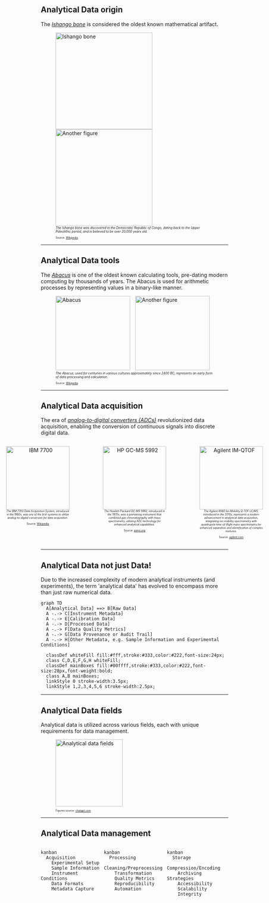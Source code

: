 ## Analytical Data <span class="post-it-strip">origin</span>

The [*Ishango bone*](https://en.wikipedia.org/wiki/Ishango_bone) is considered the oldest known mathematical artifact.

<figure>
  <img src="resources\figures\01_analyticalDataChallenges\Ishango_bone.jpg" data-preview-image alt="Ishango bone" height="260" style="display:inline-block; vertical-align:center; margin-right:10px;"/>
  <img src="resources\figures\01_analyticalDataChallenges\Ishango_bone_2.jpeg" data-preview-image alt="Another figure" height="260" style="display:inline-block; vertical-align:center;"/>
  <figcaption style="font-size: 0.6em;"><em>The Ishango bone was discovered in the Democratic Republic of Congo, dating back to the Upper Paleolithic period, and is believed to be over 20,000 years old.</em></figcaption>
  <p style="font-size: 0.5em;">Source: <a href="https://en.wikipedia.org/wiki/Ishango_bone">Wikipedia</a></p>
</figure>

---

## Analytical Data <span class="post-it-strip">tools</span>

The [*Abacus*](https://en.wikipedia.org/wiki/Abacus) is one of the oldest known calculating tools, pre-dating modern computing by thousands of years. The Abacus is used for arithmetic processes by representing values in a binary-like manner.

<figure>
  <img src="resources/figures/01_analyticalDataChallenges/Abacus.png" data-preview-image alt="Abacus" height="200" style="display:inline-block; vertical-align:center; margin-right:10px;"/>
  <img src="resources/figures/01_analyticalDataChallenges/Abacus_2.jpg" data-preview-image alt="Another figure" height="200" style="display:inline-block; vertical-align:center;"/>
  <figcaption style="font-size: 0.6em;"><em>The Abacus, used for centuries in various cultures approximately since 2400 BC, represents an early form of data processing and calculation.</em></figcaption>
  <p style="font-size: 0.5em;">Source: <a href="https://en.wikipedia.org/wiki/Abacus">Wikipedia</a></p>
</figure>

---

## Analytical Data <span class="post-it-strip">acquisition</span>

The era of [*analog-to-digital converters (ADCs)*](https://dewesoft.com/blog/history-of-analog-to-digital-converters) revolutionized data acquisition, enabling the conversion of continuous signals into discrete digital data.

<div style="display: flex; justify-content: center; align-items: flex-start; gap: 10px;">
  <div style="text-align: center; width: 300px;">
    <figure>
      <img src="resources/figures/01_analyticalDataChallenges/IBM_7700_System_Photo.png" data-preview-image alt="IBM 7700" height="170" style="display:inline-block; vertical-align:center;"/>
      <figcaption style="font-size: 0.5em;"><em>The IBM 7700 Data Acquisition System, introduced in the 1960s, was one of the first systems to utilize analog-to-digital conversion for data acquisition.</em></figcaption>
      <p style="font-size: 0.5em;">Source: <a href="https://en.wikipedia.org/wiki/IBM_7700_Data_Acquisition_System">Wikipedia</a></p>
    </figure>
  </div>
  <div style="text-align: center; width: 300px;">
    <figure>
      <img src="resources/figures/01_analyticalDataChallenges/Hewlett-Packard GC-MS 5992.png" data-preview-image alt="HP GC-MS 5992" height="170" style="display:inline-block; vertical-align:center;"/>
      <figcaption style="font-size: 0.5em;"><em>The Hewlett-Packard GC-MS 5992, introduced in the 1970s, was a pioneering instrument that combined gas chromatography with mass spectrometry, utilizing ADC technology for enhanced analytical capabilities.
      </em></figcaption>
      <p style="font-size: 0.5em;">Source: <a href="https://www.asms.org/docs/history-posters/hp5992.pdf?sfvrsn=2">asms.org</a></p>
    </figure>
  </div>
  <div style="text-align: center; width: 300px;">
    <figure>
      <img src="resources/figures/01_analyticalDataChallenges/Agilent IM-QTOF.jpg" data-preview-image alt="Agilent IM-QTOF" height="170" style="display:inline-block; vertical-align:center;"/>
      <figcaption style="font-size: 0.5em;"><em>The Agilent 6560 Ion Mobility Q-TOF LC/MS, introduced in the 2010s, represents a modern advancement in analytical data acquisition, integrating ion mobility spectrometry with quadrupole time-of-flight mass spectrometry for enhanced separation and identification of complex mixtures.
      </em></figcaption>
      <p style="font-size: 0.5em;">Source: <a href="https://www.agilent.com/en/product/liquid-chromatography-mass-spectrometry-lc-ms/lc-ms-instruments/quadrupole-time-of-flight-lc-ms/6560-ion-mobility-lc-q-tof">agilent.com</a></p>
    </figure>
  </div>
</div>

---

## Analytical Data <span class="post-it-strip">not just Data!</span>

Due to the increased complexity of modern analytical instruments (and experiments), the term 'analytical data' has evolved to encompass more than just raw numerical data.

```mermaid
graph TD
  A[Analytical Data] ==> B[Raw Data]
  A -.-> C[Instrument Metadata]
  A -.-> E[Calibration Data]
  A -.-> D[Processed Data]
  A -.-> F[Data Quality Metrics]
  A -.-> G[Data Provenance or Audit Trail]
  A -.-> H[Other Metadata, e.g. Sample Information and Experimental Conditions]

  classDef whiteFill fill:#fff,stroke:#333,color:#222,font-size:24px;
  class C,D,E,F,G,H whiteFill;
  classDef mainBoxes fill:#00ffff,stroke:#333,color:#222,font-size:28px,font-weight:bold;
  class A,B mainBoxes;
  linkStyle 0 stroke-width:3.5px;
  linkStyle 1,2,3,4,5,6 stroke-width:2.5px;
```

---

## Analytical Data <span class="post-it-strip">fields</span>

Analytical data is utilized across various fields, each with unique requirements for data management.

<figure>
  <img src="resources/figures/01_analyticalDataChallenges/analytical_data_fields.png" data-preview-image alt="Analytical data fields" height="180" style="display:inline-block; vertical-align:center; margin-right:10px;"/>
  <p style="font-size: 0.5em;">Figures source: <a href="https://chatgpt.com/">chatgpt.com</a></p>
</figure>

---

## Analytical Data <span class="post-it-strip">management</span>

<div style="display: flex; gap: 5px; align-items: flex-start; flex-wrap: wrap;height: 100%;">
  <div style="flex: 1; min-width: 150px;">

  ```mermaid
  kanban
    Acquisition
      Experimental Setup
      Sample Information
      Instrument Conditions
      Data Formats
      Metadata Capture
  ```
  
  </div>
  <div class="fragment" style="flex: 1; min-width: 150px;">
  
  ```mermaid
  kanban
    Processing
      Cleaning/Preprocessing
      Transformation
      Quality Metrics
      Reproducibility
      Automation
  ```
  
  </div>
  <div class="fragment" style="flex: 1; min-width: 150px;">
  
  ```mermaid
  kanban
    Storage
      Compression/Encoding
      Archiving Strategies
      Accessibility
      Scalability
      Integrity
  ```
  
  </div>
  <div class="fragment" style="flex: 1; min-width: 150px;">
  
  ```mermaid
  kanban
    Provenance
      Audit Trail
      Standard Protocols
      Versioning
      Workflow Management
      Retrospective Analysis
  ```
  
  </div>
  <div class="fragment" style="flex: 1; min-width: 150px;">
  
  ```mermaid
  kanban
    Reporting
      Visualization
      Interpretation
      Collaboration
      Export Formats
      Certification
  ```
  
  </div>
</div>

---

## Analytical Data <span class="post-it-strip">challenges</span>

<figure>
  <img src="resources/figures/01_analyticalDataChallenges/ACD_LABS_AS.png" data-preview-image alt="Analytical data fields" height="300" style="display:inline-block; vertical-align:center; margin-right:10px;"/>
  <p style="font-size: 0.7em;">Sources: 
  <a href="https://theanalyticalscientist.com/issues/2023/articles/apr/demystifying-analytical-data-management">theanalyticalscientist.com</a> and <a href="https://bit.ly/3ZNKQkf">ACD/Labs, The Analytical Data Management Report 2022</a>
  </p>
</figure>
<!-- https://theanalyticalscientist.videomarketingplatform.co/secret/83973388/a59993e289845aebb1a1e73d2bb282e6 -->

---

## Further reading

<div style="display: flex; justify-content: center; align-items: center; gap: 10px;">
  <div style="width: 300px;">
    <figure style="margin: 0;">
      <img src="resources/figures/01_analyticalDataChallenges/wiley_book.jpg" data-preview-image alt="Wiley Book" height="400" style="display:inline-block;"/>
    </figure>
  </div>
  <div style="width: 350px; text-align: justify;">
    <p>
      Provides an essential source of information and guidance on practical implementation on topics related to digitization and automation for all points in the laboratory value chain.<br>
      <br>
      <br>
      <figcaption style="font-size: 0.5em;"><em>Teutenberg et al.<br>ISBN: 978-3-527-35265-4<br>September 2025</em></figcaption>
    </p>
  </div>
</div>

---

## Analytical Data <span class="post-it-strip">heterogeneity</span>

<div style="display: flex; justify-content: center; align-items: center;">
  <div class="tab-content active lab-figure-tab" data-tab="lab-figure" style="position: relative;height:400px">
    <figure>
      <img src="resources/figures/01_analyticalDataChallenges/wiley_book_cover.png" data-preview-image alt="Wiley Book Cover" height="350" style="display:inline-block;"/>
    </figure>
    <a href="https://www.iuta.de/forschung/analytik-messtechnik/futurelab-nrw/" style="font-size: 0.6em; position: absolute; top: 5%; left: 50%; transform: translate(-50%, -50%); text-align: center;">
        FutureLab.NRW
    </a>
  </div>
  <!-- @Gerrit the processed plots could appear after pressing a slide bottom instead of adding the tab bottoms -->
  <!-- @Gerrit in the processed plot for the LC-DAD why is the hover info with black font even when I set to white? Problem with conflicting CSS? -->
  <div id="BVCZ_pH_plot" class="tab-content signal BVCZ_pH_plot-tab" data-tab="BVCZ_pH_plot" style="width:920px;height:400px;"></div>
  <div id="BVCZ_DAD_plot" class="tab-content signal BVCZ_DAD_plot-tab" data-tab="BVCZ_DAD_plot" style="width:920px;height:400px;"></div>
  <div id="Processed_BVCZ_DAD_plot" class="tab-content signal Processed_BVCZ_DAD_plot-tab" data-tab="Processed_BVCZ_DAD_plot" style="width:920px;height:400px;"></div>
  <div id="BVCZ_HRMS_plot" class="tab-content signal BVCZ_HRMS_plot-tab" data-tab="BVCZ_HRMS_plot" style="width:920px;height:400px;"></div>
  <div id="Processed_BVCZ_HRMS_plot" class="tab-content signal Processed_BVCZ_HRMS_plot-tab" data-tab="Processed_BVCZ_HRMS_plot" style="position: relative;">
    <div id="BVCZ_ProcessedPlot" style="width:920px;height:400px;"></div>
    <a href="https://odea-project.github.io/StreamFind/articles/index.html" style="font-size: 0.6em; position: absolute; top: 20%; left: 50%; transform: translate(-50%, -50%); text-align: center;">
        More details in articles section of odea-project.github.io/StreamFind
    </a>
  </div>
</div>
<div class="tabs">
  <div class="tab active lab-figure-tab" data-tab="lab-figure">Lab</div>
  <div class="tab signal BVCZ_pH_plot-tab" data-tab="BVCZ_pH_plot">pH</div>
  <div class="tab signal BVCZ_DAD_plot-tab" data-tab="BVCZ_DAD_plot">LC-DAD</div>
  <div class="tab signal Processed_BVCZ_DAD_plot-tab" data-tab="Processed_BVCZ_DAD_plot">Processed LC-DAD</div>
  <div class="tab signal BVCZ_HRMS_plot-tab" data-tab="BVCZ_HRMS_plot">LC-HRMS</div>
  <div class="tab signal Processed_BVCZ_HRMS_plot-tab" data-tab="Processed_BVCZ_HRMS_plot">Processed LC-HRMS</div>
</div>

<!-- MARK: pH plot -->
<script>
  const samples = Array.from({length: 20}, (_, i) => i + 1);
  const mean = 7;
  const stddev = 0.7;
  let pH = Array.from({length: 19}, () =>
    Math.min(14, Math.max(1, (mean + stddev * (Math.random() * 2 - 1)).toFixed(2)))
  );
  const outlier = (Math.random() > 0.5) ? 1.2 : 13.5;
  const outlierIndex = Math.floor(Math.random() * 20);
  pH.splice(outlierIndex, 0, outlier.toFixed(2));
  const trace = {
    x: samples,
    y: pH,
    type: 'scatter',
    mode: 'lines+markers',
    name: 'pH',
    marker: { color: '#00d0ff' },
    line: { color: '#00d0ff' }
  };
  const layout = {
    title: {
      text: 'pH Value of 20 Samples',
      font: { color: '#fff' }
    },
    xaxis: {
      title: {
        text: 'Sample',
        color: '#fff'
      },
      color: '#fff',
      linecolor: '#fff',
      tickcolor: '#fff'
    },
    yaxis: {
      title: {
        text: 'pH',
        color: '#fff'
      },
      color: '#fff',
      range: [0, 14],
      linecolor: '#fff',
      tickcolor: '#fff'
    },
    legend: {
      font: {
        color: '#fff'
      }
    },
    plot_bgcolor: '#000000',
    paper_bgcolor: '#000000',
    font: { color: '#fff' }
  };
  Reveal.on('slidechanged', function(event) {
    if (event.currentSlide.querySelector('#BVCZ_pH_plot')) {
      Plotly.newPlot('BVCZ_pH_plot', [trace], layout);
    }
  });
</script>

<!-- MARK: Raw LC-DAD Plot -->
<script>
  Reveal.on('slidechanged', function(event) {
    if (event.currentSlide.querySelector('#BVCZ_DAD_plot')) {
      d3.csv('resources/data/01_analyticalDataChallenges/DAD_BVCZ_Chromatograms.csv').then(function(data) {
        const groups = {};
        data.forEach(row => {
          const analysis = row.analysis;
          if (!groups[analysis]) {
            groups[analysis] = { x: [], y: [] };
          }
          groups[analysis].x.push(Number(row.rt));
          groups[analysis].y.push(Number(row.intensity));
        });
        const traces = Object.keys(groups).map(analysis => ({
          x: groups[analysis].x,
          y: groups[analysis].y,
          mode: 'lines',
          name: analysis,
          type: 'scatter'
        }));
        const layout = {
          title: {
            text: 'Monoclonal Antibody Bevacizumab LC-DAD (214,4 nm) Chromatograms of 18 Analyses',
            font: { color: '#fff' }
          },
          xaxis: {
            title: {
              text: 'Retention Time / seconds',
              color: '#fff'
            },
            color: '#fff',
            linecolor: '#fff',
            tickcolor: '#fff'
          },
          yaxis: {
            title: {
              text: 'Absorbance / U.A.',
              color: '#fff'
            },
            color: '#fff',
            linecolor: '#fff',
            tickcolor: '#fff'
          },
          legend: {
            font: {
              color: '#fff'
            }
          },
          plot_bgcolor: '#000000',
          paper_bgcolor: '#000000',
          font: { color: '#fff' }
        };
        Plotly.newPlot('BVCZ_DAD_plot', traces, layout, {responsive: true, scrollZoom: true});
      });
    }
  });
</script>

<!-- MARK: Processed LC-DAD Plot -->
<script>
  Reveal.on('slidechanged', function(event) {
    if (event.currentSlide.querySelector('#Processed_BVCZ_DAD_plot')) {
      Promise.all([
        d3.csv('resources/data/01_analyticalDataChallenges/DAD_BVCZ_Processed_Chromatograms.csv'),
        d3.csv('resources/data/01_analyticalDataChallenges/DAD_BVCZ_chrompeaks.csv')
      ]).then(function([data, peaks]) {
        const groups = {};
        data.forEach(row => {
          const analysis = row.analysis;
          if (!groups[analysis]) {
            groups[analysis] = { x: [], y: [] };
          }
          groups[analysis].x.push(Number(row.rt));
          groups[analysis].y.push(Number(row.intensity));
        });
        const analysisNames = Object.keys(groups);
        const palette = [
          '#00d0ff', '#ff7f0e', '#2ca02c', '#d62728', '#9467bd', '#8c564b',
          '#e377c2', '#7f7f7f', '#bcbd22', '#17becf', '#1f77b4', '#ffbb78',
          '#98df8a', '#ff9896', '#c5b0d5', '#c49c94', '#f7b6d2', '#c7c7c7'
        ];
        const colorMap = {};
        analysisNames.forEach((name, i) => {
          colorMap[name] = palette[i % palette.length];
        });
        const traces = Object.keys(groups).map(analysis => ({
          x: groups[analysis].x,
          y: groups[analysis].y,
          mode: 'lines',
          name: analysis,
          legendgroup: analysis,
          type: 'scatter',
          line: { color: colorMap[analysis] },
          hoverinfo: 'none'
        }));
        const fillTraces = peaks.map(peak => {
          const analysis = peak.analysis;
          const rtmin = Number(peak.rtmin);
          const rtmax = Number(peak.rtmax);
          if (!groups[analysis]) return null;
          const region = groups[analysis].x
            .map((x, i) => ({ x, y: groups[analysis].y[i] }))
            .filter(pt => pt.x >= rtmin && pt.x <= rtmax);
          if (region.length === 0) return null;
          // const hoverInfo = Object.entries(peak)
          //   .map(([key, value]) => `${key}: ${value}`)
          //   .join('<br>');
          return {
            x: region.map(pt => pt.x),
            y: region.map(pt => pt.y),
            fill: 'tozeroy',
            type: 'scatter',
            mode: 'none',
            name: analysis,
            legendgroup: analysis,
            fillcolor: colorMap[analysis] + '50',
            line: { width: 0, color: colorMap[analysis] },
            showlegend: false,
            // hoverinfo: 'text',
            // text: region.map(() => hoverInfo)
            hovertemplate: 'analysis: %{customdata[0]}<br>' +
              'replicate: %{customdata[1]}<br>' +
              'index: %{customdata[2]}<br>' +
              'id: %{customdata[3]}<br>' +
              'peak: %{customdata[4]}<br>' +
              'polarity: %{customdata[5]}<br>' +
              'pre_ce: %{customdata[6]}<br>' +
              'pre_mz: %{customdata[7]}<br>' +
              'pro_mz: %{customdata[8]}<br>' +
              'idx: %{customdata[9]}<br>' +
              'rt: %{customdata[10]}<br>' +
              'rtmin: %{customdata[11]}<br>' +
              'rtmax: %{customdata[12]}<br>' +
              'intensity: %{customdata[13]}<br>' +
              'width: %{customdata[14]}<br>' +
              'area: %{customdata[15]}<br>' +
              'sn: %{customdata[16]}<br>' +
              'calibration: %{customdata[17]}<br>' +
              '<extra></extra>',
            customdata: region.map(() => [
              peak.analysis, peak.replicate, peak.index, peak.id, peak.peak, peak.polarity,
              peak.pre_ce, peak.pre_mz, peak.pro_mz, peak.idx, peak.rt, peak.rtmin,
              peak.rtmax, peak.intensity, peak.width, peak.area, peak.sn, peak.calibration
            ])
          };
        }).filter(Boolean);
        const layout = {
          title: {
            text: 'Monoclonal Antibody Bevacizumab LC-DAD (214,4 nm) Chromatograms of 18 Analyses',
            font: { color: '#fff' }
          },
          xaxis: {
            title: { text: 'Retention Time / seconds', color: '#fff' },
            color: '#fff',
            linecolor: '#fff',
            tickcolor: '#fff'
          },
          yaxis: {
            title: { text: 'Absorbance / U.A.', color: '#fff' },
            color: '#fff',
            linecolor: '#fff',
            tickcolor: '#fff'
          },
          legend: { font: { color: '#fff' } },
          plot_bgcolor: '#000000',
          paper_bgcolor: '#000000',
          font: { color: '#fff' },
          hoverlabel: {
            bgcolor: "#222",
            font: {
              color: "white",
              size: 14,
              family: "Rockwell"
            }
          }
        };
        Plotly.newPlot('Processed_BVCZ_DAD_plot', [...traces, ...fillTraces], layout, {responsive: true, scrollZoom: true});
      });
    }
  });
</script>

<!-- MARK: Raw LC-HRMS Plot -->
<script>
  Reveal.on('slidechanged', function(event) {
    if (event.currentSlide.querySelector('#BVCZ_HRMS_plot')) {
      d3.csv('resources/data/01_analyticalDataChallenges/MS_BVCZ_Spectra.csv').then(function(data) {
        const groups = {};
        data.forEach(row => {
          const group = `${row.rt}`;
          if (!groups[group]) {
            groups[group] = { x: [], y: [], z: []};
          }
          groups[group].x.push(Number(row.rt));
          groups[group].y.push(Number(row.mz));
          groups[group].z.push(Number(row.intensity));
        });
        const traces = Object.keys(groups).map(group => ({
          x: groups[group].x,
          y: groups[group].y,
          z: groups[group].z,
          mode: 'lines',
          type: 'scatter3d',
          name: group,
          showlegend: false,
        }));
        const layout = {
          title: {
            text: 'Monoclonal Antibody Bevacizumab LC-HRMS Spectra',
            font: { color: '#fff' }
          },
          scene: {
            xaxis: {
              title: {
                text: 'Retention Time / seconds',
                color: '#fff'
              },
              color: '#fff',
              linecolor: '#fff',
              tickcolor: '#fff'
            },
            yaxis: {
              title: {
                text: '<i>m/z</i>',
                color: '#fff'
              },
              color: '#fff',
              linecolor: '#fff',
              tickcolor: '#fff'
            },
            zaxis: {
              title: {
                text: 'Intensity / Counts',
                color: '#fff'
              },
              color: '#fff',
              linecolor: '#fff',
              tickcolor: '#fff'
            }
          },
          legend: {
            font: {
              color: '#fff'
            }
          },
          plot_bgcolor: '#000000',
          paper_bgcolor: '#000000',
          font: { color: '#fff' },
          autosize: false,
          width: 900,
          height: 400,
          margin: {
            l: 0,
            r: 0,
            b: 0,
            t: 40,
            pad: 0
          },
        };
        Plotly.newPlot('BVCZ_HRMS_plot', traces, layout, {responsive: true, scrollZoom: true});
      });
    }
  });
</script>

<!-- MARK: Processed LC-HRMS Plot -->
<script>
  Reveal.on('slidechanged', function(event) {
    if (event.currentSlide.querySelector('#BVCZ_ProcessedPlot')) {
      d3.csv('resources/data/01_analyticalDataChallenges/MS_BVCZ_Spectra_Processed.csv').then(function(data) {
        const groups = {};
        data.forEach(row => {
          const analysis = row.analysis;
          if (!groups[analysis]) {
            groups[analysis] = { x: [], y: [] };
          }
          groups[analysis].x.push(Number(row.mass));
          groups[analysis].y.push(Number(row.intensity));
        });
        const traces = Object.keys(groups).map(analysis => ({
          x: groups[analysis].x,
          y: groups[analysis].y,
          mode: 'lines',
          name: "Avastin",
          type: 'scatter'
        }));
        const layout = {
          title: {
            text: 'Processed Monoclonal Antibody Bevacizumab LC-HRMS Spectra',
            font: { color: '#fff' }
          },
          xaxis: {
            title: {
              text: 'Mass / Da',
              color: '#fff'
            },
            color: '#fff',
            linecolor: '#fff',
            tickcolor: '#fff'
          },
          yaxis: {
            title: {
              text: 'Intensity / Counts',
              color: '#fff'
            },
            color: '#fff',
            linecolor: '#fff',
            tickcolor: '#fff'
          },
          legend: {
            font: {
              color: '#fff'
            }
          },
          plot_bgcolor: '#000000',
          paper_bgcolor: '#000000',
          font: { color: '#fff' }
        };
        Plotly.newPlot('BVCZ_ProcessedPlot', traces, layout, {responsive: true, scrollZoom: true});
      });
    }
  });
</script>

---

## Hands-on <span class="post-it-strip">exercise</span>

<div style="display: flex; justify-content: center; align-items: center;">
  <div class="tab-content active sec_cers_setup-tab" data-tab="sec_cers_setup" style="height:400px">
    <figure>
      <img src="resources/figures/01_analyticalDataChallenges/sec_cers_setup.png" data-preview-image height="300" style="display:inline-block;"/>
    </figure>
    <figcaption>
      <a href="https://pubmed.ncbi.nlm.nih.gov/38050672/" style="font-size: 0.6em;">Thissen et al. (2025)<br>Analytical and Bioanalytical Chemistry</a>
    </figcaption>
  </div>
  <div id="SEC_CERS_Plot" class="tab-content sec_cers_data-tab" data-tab="sec_cers_data" style="width:900px;height:400px;"></div>
</div>

<div class="tabs">
  <div class="tab active sec_cers_setup-tab" data-tab="sec_cers_setup">Setup</div>
  <div class="tab signal sec_cers_data-tab" data-tab="sec_cers_data">Data</div>
</div>

<script>
  Reveal.on('slidechanged', function(event) {
    if (event.currentSlide.querySelector('#SEC_CERS_Plot')) {
      d3.csv('resources/data/01_analyticalDataChallenges/SEC_CERS_Dataset.csv').then(function(data) {
        const analyses = [...new Set(data.map(row => row.analysis))];
        const rtTraces = [];
        const shiftTraces = [];
        analyses.forEach(analysis => {
          const filtered = data.filter(row => row.replicate === "Avastin" && row.analysis === analysis);
          // 1. RT vs cumulative intensity
          const rtMap = new Map();
          filtered.forEach(row => {
            const rt = Number(row.rt);
            const intensity = Number(row.intensity);
            rtMap.set(rt, (rtMap.get(rt) || 0) + intensity);
          });
          const rtX = Array.from(rtMap.keys()).sort((a, b) => a - b);
          const rtY = rtX.map(rt => rtMap.get(rt));
          rtTraces.push({
            x: rtX,
            y: rtY,
            mode: 'lines',
            name: analysis,
            type: 'scatter',
            xaxis: 'x1',
            yaxis: 'y1'
          });
          // 2. Shift vs average intensity
          const shiftMap = new Map();
          const shiftCount = new Map();
          filtered.forEach(row => {
            const shift = Number(row.shift);
            const intensity = Number(row.intensity);
            shiftMap.set(shift, (shiftMap.get(shift) || 0) + intensity);
            shiftCount.set(shift, (shiftCount.get(shift) || 0) + 1);
          });
          const shiftX = Array.from(shiftMap.keys()).sort((a, b) => a - b);
          const shiftY = shiftX.map(shift => shiftMap.get(shift) / shiftCount.get(shift));
          shiftTraces.push({
            x: shiftX,
            y: shiftY,
            mode: 'lines',
            name: analysis,
            type: 'scatter',
            xaxis: 'x2',
            yaxis: 'y2',
            showlegend: false
          });
        });
        const layout = {
          grid: {rows: 1, columns: 2, pattern: 'independent'},
          plot_bgcolor: '#000000',
          paper_bgcolor: '#000000',
          font: {color: '#fff'},
          xaxis: {
            title: {text: 'Elution volume / ml', color: '#fff'},
            color: '#fff',
            linecolor: '#fff',
            tickcolor: '#fff'
          },
          yaxis: {
            title: {text: 'Cumulative Raman intensity / A.U.', color: '#fff'},
            color: '#fff',
            linecolor: '#fff',
            tickcolor: '#fff'
          },
          xaxis2: {
            title: {text: 'Raman shift / cm<sup>-1</sup>', color: '#fff'},
            color: '#fff',
            linecolor: '#fff',
            tickcolor: '#fff'
          },
          yaxis2: {
            title: {text: 'Averaged Intensity / U.A.', color: '#fff'},
            color: '#fff',
            linecolor: '#fff',
            tickcolor: '#fff'
          },
          legend: {
            font: {color: '#fff'}
          },
          title: {
            text: 'SEC-CERS Dataset: <i>Avastin</i> (bevacizumab), <i>Darzalex</i> (daratumumab) and <i>Rixathon</i> (rituximab)',
            font: {color: '#fff'}
          }
        };
        Plotly.newPlot('SEC_CERS_Plot', [...rtTraces, ...shiftTraces], layout, {responsive: true, scrollZoom: true});
      });
    }
  });
</script>

---

## Analytical Data <span class="post-it-strip">heterogeneity</span>

In summary, data heterogeneity poses significant challenges:

<div>
  <ul>
    <li>Use of different data formats and standards across instruments and laboratories</li>
    <li>Complications in data sharing and collaboration</li>
    <li>Increased complexity in data processing and analysis</li>
  </ul>
</div>

---

## Consequences of Complexity

The **greater the complexity of the analytical data**, the more sophisticated the tools and expertise required for its **management**, **processing** and **interpretation**.

<div style="display: flex; justify-content: center; align-items: flex-start; gap: 40px;">
  <div>
    <p class="mainBullet"><strong>pH</strong></p>
    <ul style="font-size: 70%;">
      <li>Data
        <ul>
          <li>Single value (pH)</li>
          <li>Temperature</li>
        </ul>
      </li>
      <li>Sample ID</li>
      <li>Sensor ID</li>
      <li>Calibration info</li>
      <li>Other Provenance Metadata</li>
    </ul>
  </div>
  <div style="width: 40px;"></div>
  <div>
    <p class="mainBullet"><strong>LC-HRMS</strong></p>
    <ul style="font-size: 70%;">
      <li>Data
        <ul>
          <li>Retention time</li>
          <li>Spectra (m/z, intensity)</li>
          <li>MS Level</li>
          <li>Isolation window</li>
          <li>Chromatograms (i.e., TIC, BPC)</li>
        </ul>
      </li>
      <li>Sample ID</li>
      <li>Instrument IDs (i.e., LC, Column, MS, etc.)</li>
      <li>Separation/Acquisition Metadata
        <ul>
          <li>Ionization mode</li>
          <li>Mobile phase composition</li>
        </ul>
      </li>
      <li>Calibration info</li>
      <li>Other Provenance Metadata</li>
    </ul>
  </div>
</div>

---

## Community Efforts for Accessibility

<p style = "margin-bottom: 0">Open Data Standards for Mass Spectrometry</p>

<div style="width: 100%; margin: 0;">
  <div class=timeline_costum style="width: 100%; height: 360px; overflow: hidden;">
  
```mermaid
timeline
  vendor formats : d (Agilent), RAW (Thermo), wiff (Sciex)
  < 2000 : ms1, ms2, MFG, pkl
  2000 - 2010 : mzData : mzXML : mzML
  2010 - 2020 : imzML : mz5 : mzDB
  2023 - now : mzMLb : AnIML : ADF : ASM
```

  </div>
</div>

<style>
/* This will target Mermaid SVGs inside your slides and make them responsive */
.mermaid svg {
  width: 100% !important;
  height: auto !important;
  max-height: 360px;
  display: block;
}
.timeline_costum pre {
  margin-top: 0 !important;
}
</style>

<div style="font-size: 0.7em;">
  <p>Further reading:
    <a href="https://pmc.ncbi.nlm.nih.gov/articles/PMC3518119/"> before 2000</a>, 
    <a href="http://tools.proteomecenter.org/formats/mzData/mzdata_xmlspy_docs.html">mzData</a>, 
    <a href="http://tools.proteomecenter.org/wiki/index.php?title=Formats:mzXML">mzXML</a>, 
    <a href="https://peptideatlas.org/tmp/mzML1.1.0.html">mzML</a>, 
    <a href="https://pubmed.ncbi.nlm.nih.gov/21960719/">mz5</a>, 
    <a href="https://pmc.ncbi.nlm.nih.gov/articles/PMC4349994/">mzDB</a>, 
    <a href="https://pubs.acs.org/doi/10.1021/acs.jproteome.0c00192">mzMLb</a>, 
    <a href="https://www.animl.org/">AnIML</a>, 
    <a href="https://docs.allotrope.org/Allotrope%20Data%20Format.html">ADF</a>, 
    <a href="https://www.allotrope.org/asm">ASM</a>
  </p>
</div>

---

## Encoding and Compression <span class="post-it-strip">streategies</span>

<div style="display: flex; justify-content: center; align-items: center;">
  <div id="formatSizeBarPlot" style="width:800px;height:400px;"></div>
  <div style="text-align:center; font-size:0.8em; margin-top: 8px;width:200px;">
    <em>
      Size comparison of different open data standards using, as an example, a GC-MS data file. The original file was converted from the ChemStation of Agilent to the different open formats with OpenChrom® from Lablicate GmbH.
    </em>
  </div>
</div>
<script>
  const file_formats = [
    "D", "ADF", "mz5", "mzXML", "ASM", "AnIML", "mzML"
  ];
  const file_formats_sizes = [2.08, 3.4, 3.6, 4.8, 9.1, 11.4, 15];
  const file_formats_trace = {
    x: file_formats,
    y: file_formats_sizes,
    type: 'bar',
    marker: { color: '#00d0ff' }
  };
  const file_formats_layout = {
    xaxis: {
      title: { text: 'Format', color: '#fff' },
      color: '#fff',
      linecolor: '#fff',
      tickcolor: '#fff'
    },
    yaxis: {
      title: { text: 'Size (MB)', color: '#fff' },
      color: '#fff',
      linecolor: '#fff',
      tickcolor: '#fff'
    },
    plot_bgcolor: '#000000',
    paper_bgcolor: '#000000',
    font: { color: '#fff' }
  };
  Reveal.on('slidechanged', function(event) {
    if (event.currentSlide.querySelector('#formatSizeBarPlot')) {
      Plotly.newPlot('formatSizeBarPlot', [file_formats_trace], file_formats_layout);
    }
  });
</script>

---

## Encoding and Compression <span class="post-it-strip">streategies</span>

<figure>
  <img src="resources/figures/01_analyticalDataChallenges/encoding_abstract.png" data-preview-image alt="Encoding Abstract" height="300" style="display:inline-block; vertical-align:center; margin-right:10px;"/>
</figure>

---

## Encoding and Compression <span class="post-it-strip">takeaways</span>

<div>
  <ul>
    <li><strong>Data Encoding:</strong>
      <ul>
        <li>Data encoding is the process of transforming information into a suitable format for transmission or storage, ensuring performance, integrity, and security.</li>
        <li><em>Binary encoding</em> represents data in binary digits (0s and 1s), forming the foundation for more complex (and often proprietary) encoding methods.</li>
      </ul>
    </li>
    <li><strong>Data Compression:</strong>
      <ul>
        <li>Data compression reduces the size of data files, optimizing storage and transmission.</li>
        <li><em>Lossless compression</em> retains all original data, while <em>lossy compression</em> sacrifices some data for greater size reduction.</li>
      </ul>
    </li>
  </ul>
</div>

<p style="font-size: 0.7em;">Further reading: 
  <a href="https://realpython.com/python-bytes/"> Bytes Objects: Handling Binary Data in Python</a> and <a href="https://link.springer.com/book/10.1007/978-1-84882-903-9">Handbook of Data Compression</a>
</p>

---

# FAIR Data Principles

The FAIR (**Findable**, **Accessible**, **Interoperable**, **Reusable**) principles are essential for effective analytical data management and promote the use of standardized formats, metadata, and documentation to enhance data sharing and collaboration across disciplines.

<figure>
  <img src="resources/figures/01_analyticalDataChallenges/FAIR_data_principles.png" data-preview-image alt="Abacus" height="200" style="display:inline-block; vertical-align:center; margin-right:10px;"/>
  <p style="font-size: 0.6em;">Source: <a href="https://knowledgebase.nfdi4chem.de/knowledge_base/docs/fair/">NFDI4Chem</a></p>
</figure>

---

# Analytical Data Challenges

<div>
  <ul>
    <li><strong>Data management:</strong>
      <ul>
        <li>There is a need for efficient data management systems to handle the large volumes of data generated by modern analytical instruments.</li>
      </ul>
    </li>
    <li><strong>Data complexity and volume:</strong>
      <ul>
        <li>The growing complexity and scale of analytical data necessitates sophisticated processing techniques and tools for extracting meaningful insights.</li>
      </ul>
    </li>
    <li><strong>Data standardisation and interoperability:</strong>
      <ul>
        <li>The lack of standardised data formats and interoperability between different analytical instruments and software can hinder data sharing and collaboration.</li>
      </ul>
    </li>
    <li><strong>Data provenance:</strong>
      <ul>
        <li>Ensuring data provenance and maintaining an audit trail is crucial for reproducibility and trust in analytical results, and supports the FAIR principles.</li>
      </ul>
    </li>
    <li><strong>Data visualisation:</strong>
      <ul>
        <li>Effective visualisation techniques are necessary to interpret complex analytical data, enabling researchers to derive insights and communicate their findings effectively.</li>
      </ul>
    </li>
    <li><strong>Data quality:</strong>
      <ul>
        <li>Rigorously validating and controlling data quality is essential for reliable results.</li>
      </ul>
    </li>
  </ul>
</div>
